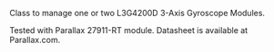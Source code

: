 Class to manage one or two L3G4200D 3-Axis Gyroscope Modules.

Tested with Parallax 27911-RT module. Datasheet is available
at Parallax.com.
